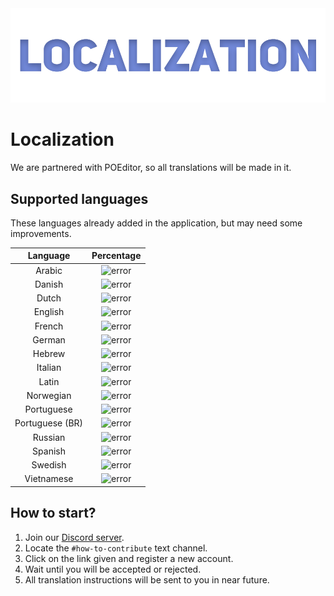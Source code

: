 <div align="center"><img draggable="false" alt="Localization" src="gitassets/localization.png"></div>

# Localization

We are partnered with POEditor, so all translations will be made in it.

## Supported languages

These languages already added in the application, but may need some improvements.

|    Language     |                                       Percentage                                       |
| :-------------: | :------------------------------------------------------------------------------------: |
|     Arabic      |  <img draggable="false" alt="error" src="https://api.premid.app/langStatus?lang=ar">   |
|     Danish      |  <img draggable="false" alt="error" src="https://api.premid.app/langStatus?lang=da">   |
|      Dutch      |  <img draggable="false" alt="error" src="https://api.premid.app/langStatus?lang=nl">   |
|     English     |  <img draggable="false" alt="error" src="https://api.premid.app/langStatus?lang=en">   |
|     French      |  <img draggable="false" alt="error" src="https://api.premid.app/langStatus?lang=fr">   |
|     German      |  <img draggable="false" alt="error" src="https://api.premid.app/langStatus?lang=de">   |
|     Hebrew      |  <img draggable="false" alt="error" src="https://api.premid.app/langStatus?lang=he">   |
|     Italian     |  <img draggable="false" alt="error" src="https://api.premid.app/langStatus?lang=it">   |
|      Latin      |  <img draggable="false" alt="error" src="https://api.premid.app/langStatus?lang=la">   |
|    Norwegian    |  <img draggable="false" alt="error" src="https://api.premid.app/langStatus?lang=no">   |
|   Portuguese    |  <img draggable="false" alt="error" src="https://api.premid.app/langStatus?lang=pt">   |
| Portuguese (BR) | <img draggable="false" alt="error" src="https://api.premid.app/langStatus?lang=pt-br"> |
|     Russian     |  <img draggable="false" alt="error" src="https://api.premid.app/langStatus?lang=ru">   |
|     Spanish     |  <img draggable="false" alt="error" src="https://api.premid.app/langStatus?lang=es">   |
|     Swedish     |  <img draggable="false" alt="error" src="https://api.premid.app/langStatus?lang=sv">   |
|   Vietnamese    |  <img draggable="false" alt="error" src="https://api.premid.app/langStatus?lang=vi">   |

## How to start?

1. Join our [Discord server](https://discord.gg/WvfVZ8T).
2. Locate the `#how-to-contribute` text channel.
3. Click on the link given and register a new account.
4. Wait until you will be accepted or rejected.
5. All translation instructions will be sent to you in near future.

